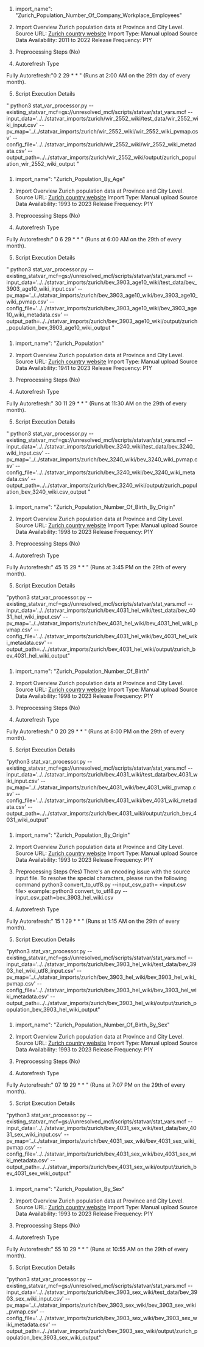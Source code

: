 1. import_name": "Zurich_Population_Number_Of_Company_Workplace_Employees"

2. Import Overview
Zurich population data at Province and City Level.
Source URL: [Zurich country website](https://www.stadt-zuerich.ch/content/dam/web/de/politik-verwaltung/statistik-und-daten/linked-open-data/datacommons/wir_2552_wiki.csv)
Import Type: Manual upload
Source Data Availability: 2011 to 2022
Release Frequency: P1Y

3. Preprocessing Steps (No)

4. Autorefresh Type

Fully Autorefresh:"0 2 29 * * " (Runs at 2:00 AM on the 29th day of every month).

5. Script Execution Details

" python3 stat_var_processor.py --existing_statvar_mcf=gs://unresolved_mcf/scripts/statvar/stat_vars.mcf --input_data='../../statvar_imports/zurich/wir_2552_wiki/test_data/wir_2552_wiki_input.csv' --pv_map='../../statvar_imports/zurich/wir_2552_wiki/wir_2552_wiki_pvmap.csv' --config_file='../../statvar_imports/zurich/wir_2552_wiki/wir_2552_wiki_metadata.csv' --output_path=../../statvar_imports/zurich/wir_2552_wiki/output/zurich_population_wir_2552_wiki_output  "

#####


1. import_name": "Zurich_Population_By_Age"

2. Import Overview
Zurich population data at Province and City Level.
Source URL: [Zurich country website](https://www.stadt-zuerich.ch/content/dam/web/de/politik-verwaltung/statistik-und-daten/linked-open-data/datacommons/bev_3903_age10_wiki.csv)
Import Type: Manual upload
Source Data Availability: 1993 to 2023
Release Frequency: P1Y

3. Preprocessing Steps (No)

4. Autorefresh Type

Fully Autorefresh:" 0 6 29 * * " (Runs at 6:00 AM on the 29th of every month).

5. Script Execution Details

" python3 stat_var_processor.py --existing_statvar_mcf=gs://unresolved_mcf/scripts/statvar/stat_vars.mcf --input_data='../../statvar_imports/zurich/bev_3903_age10_wiki/test_data/bev_3903_age10_wiki_input.csv' --pv_map='../../statvar_imports/zurich/bev_3903_age10_wiki/bev_3903_age10_wiki_pvmap.csv' --config_file='../../statvar_imports/zurich/bev_3903_age10_wiki/bev_3903_age10_wiki_metadata.csv' --output_path=../../statvar_imports/zurich/bev_3903_age10_wiki/output/zurich_population_bev_3903_age10_wiki_output "

#####


1. import_name": "Zurich_Population"

2. Import Overview
Zurich population data at Province and City Level.
Source URL: [Zurich country website](https://www.stadt-zuerich.ch/content/dam/web/de/politik-verwaltung/statistik-und-daten/linked-open-data/datacommons/bev_3240_wiki.csv)
Import Type: Manual upload
Source Data Availability: 1941 to 2023
Release Frequency: P1Y

3. Preprocessing Steps (No)

4. Autorefresh Type

Fully Autorefresh:" 30 11 29 * * " (Runs at 11:30 AM on the 29th of every month).

5. Script Execution Details

" python3 stat_var_processor.py --existing_statvar_mcf=gs://unresolved_mcf/scripts/statvar/stat_vars.mcf --input_data='../../statvar_imports/zurich/bev_3240_wiki/test_data/bev_3240_wiki_input.csv' --pv_map='../../statvar_imports/zurich/bev_3240_wiki/bev_3240_wiki_pvmap.csv' --config_file='../../statvar_imports/zurich/bev_3240_wiki/bev_3240_wiki_metadata.csv' --output_path=../../statvar_imports/zurich/bev_3240_wiki/output/zurich_population_bev_3240_wiki.csv_output "

#####


1. import_name": "Zurich_Population_Number_Of_Birth_By_Origin"

2. Import Overview
Zurich population data at Province and City Level.
Source URL: [Zurich country website](https://www.stadt-zuerich.ch/content/dam/web/de/politik-verwaltung/statistik-und-daten/linked-open-data/datacommons/bev_4031_hel_wiki.csv)
Import Type: Manual upload
Source Data Availability: 1998 to 2023
Release Frequency: P1Y

3. Preprocessing Steps (No)

4. Autorefresh Type

Fully Autorefresh:" 45 15 29 * * " (Runs at 3:45 PM on the 29th of every month).

5. Script Execution Details

"python3 stat_var_processor.py --existing_statvar_mcf=gs://unresolved_mcf/scripts/statvar/stat_vars.mcf --input_data='../../statvar_imports/zurich/bev_4031_hel_wiki/test_data/bev_4031_hel_wiki_input.csv' --pv_map='../../statvar_imports/zurich/bev_4031_hel_wiki/bev_4031_hel_wiki_pvmap.csv' --config_file='../../statvar_imports/zurich/bev_4031_hel_wiki/bev_4031_hel_wiki_metadata.csv' --output_path=../../statvar_imports/zurich/bev_4031_hel_wiki/output/zurich_bev_4031_hel_wiki_output"

#####


1. import_name": "Zurich_Population_Number_Of_Birth"

2. Import Overview
Zurich population data at Province and City Level.
Source URL: [Zurich country website](https://www.stadt-zuerich.ch/content/dam/web/de/politik-verwaltung/statistik-und-daten/linked-open-data/datacommons/bev_4031_wiki.csv)
Import Type: Manual upload
Source Data Availability: 1998 to 2023
Release Frequency: P1Y

3. Preprocessing Steps (No)

4. Autorefresh Type

Fully Autorefresh:" 0 20 29 * * " (Runs at 8:00 PM on the 29th of every month).

5. Script Execution Details

"python3 stat_var_processor.py --existing_statvar_mcf=gs://unresolved_mcf/scripts/statvar/stat_vars.mcf --input_data='../../statvar_imports/zurich/bev_4031_wiki/test_data/bev_4031_wiki_input.csv' --pv_map='../../statvar_imports/zurich/bev_4031_wiki/bev_4031_wiki_pvmap.csv' --config_file='../../statvar_imports/zurich/bev_4031_wiki/bev_4031_wiki_metadata.csv' --output_path=../../statvar_imports/zurich/bev_4031_wiki/output/zurich_bev_4031_wiki_output"

#####


1. import_name": "Zurich_Population_By_Origin"

2. Import Overview
Zurich population data at Province and City Level.
Source URL: [Zurich country website](https://www.stadt-zuerich.ch/content/dam/web/de/politik-verwaltung/statistik-und-daten/linked-open-data/datacommons/bev_3903_hel_wiki.csv)
Import Type: Manual upload
Source Data Availability: 1993 to 2023
Release Frequency: P1Y

3. Preprocessing Steps (Yes) There's an encoding issue with the source input file. To resolve the special characters, please run the following command
    python3 convert_to_utf8.py --input_csv_path= <input.csv file>
    example: python3 convert_to_utf8.py --input_csv_path=bev_3903_hel_wiki.csv
4. Autorefresh Type

Fully Autorefresh:" 15 1 29 * * " (Runs at 1:15 AM on the 29th of every month).

5. Script Execution Details

"python3 stat_var_processor.py --existing_statvar_mcf=gs://unresolved_mcf/scripts/statvar/stat_vars.mcf --input_data='../../statvar_imports/zurich/bev_3903_hel_wiki/test_data/bev_3903_hel_wiki_utf8_input.csv' --pv_map='../../statvar_imports/zurich/bev_3903_hel_wiki/bev_3903_hel_wiki_pvmap.csv' --config_file='../../statvar_imports/zurich/bev_3903_hel_wiki/bev_3903_hel_wiki_metadata.csv' --output_path=../../statvar_imports/zurich/bev_3903_hel_wiki/output/zurich_population_bev_3903_hel_wiki_output"

#####


1. import_name": "Zurich_Population_Number_Of_Birth_By_Sex"

2. Import Overview
Zurich population data at Province and City Level.
Source URL: [Zurich country website](https://www.stadt-zuerich.ch/content/dam/web/de/politik-verwaltung/statistik-und-daten/linked-open-data/datacommons/bev_4031_sex_wiki.csv)
Import Type: Manual upload
Source Data Availability: 1993 to 2023
Release Frequency: P1Y

3. Preprocessing Steps (No)

4. Autorefresh Type

Fully Autorefresh:" 07 19 29 * * " (Runs at 7:07 PM on the 29th of every month).

5. Script Execution Details

"python3 stat_var_processor.py --existing_statvar_mcf=gs://unresolved_mcf/scripts/statvar/stat_vars.mcf --input_data='../../statvar_imports/zurich/bev_4031_sex_wiki/test_data/bev_4031_sex_wiki_input.csv' --pv_map='../../statvar_imports/zurich/bev_4031_sex_wiki/bev_4031_sex_wiki_pvmap.csv' --config_file='../../statvar_imports/zurich/bev_4031_sex_wiki/bev_4031_sex_wiki_metadata.csv' --output_path=../../statvar_imports/zurich/bev_4031_sex_wiki/output/zurich_bev_4031_sex_wiki_output"

#####


1. import_name": "Zurich_Population_By_Sex"

2. Import Overview
Zurich population data at Province and City Level.
Source URL: [Zurich country website](https://www.stadt-zuerich.ch/content/dam/web/de/politik-verwaltung/statistik-und-daten/linked-open-data/datacommons/bev_3903_sex_wiki.csv)
Import Type: Manual upload
Source Data Availability: 1993 to 2023
Release Frequency: P1Y

3. Preprocessing Steps (No)
    

4. Autorefresh Type

Fully Autorefresh:" 55 10 29 * * " (Runs at 10:55 AM on the 29th of every month).

5. Script Execution Details

"python3 stat_var_processor.py --existing_statvar_mcf=gs://unresolved_mcf/scripts/statvar/stat_vars.mcf --input_data='../../statvar_imports/zurich/bev_3903_sex_wiki/test_data/bev_3903_sex_wiki_input.csv' --pv_map='../../statvar_imports/zurich/bev_3903_sex_wiki/bev_3903_sex_wiki_pvmap.csv' --config_file='../../statvar_imports/zurich/bev_3903_sex_wiki/bev_3903_sex_wiki_metadata.csv' --output_path=../../statvar_imports/zurich/bev_3903_sex_wiki/output/zurich_population_bev_3903_sex_wiki_output"

#####
